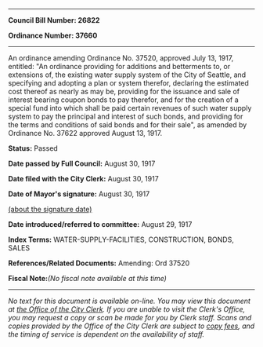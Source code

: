 

********

**Council Bill Number: 26822**
   
**Ordinance Number: 37660**
********

 An ordinance amending Ordinance No. 37520, approved July 13, 1917, entitled: "An ordinance providing for additions and betterments to, or extensions of, the existing water supply system of the City of Seattle, and specifying and adopting a plan or system therefor, declaring the estimated cost thereof as nearly as may be, providing for the issuance and sale of interest bearing coupon bonds to pay therefor, and for the creation of a special fund into which shall be paid certain revenues of such water supply system to pay the principal and interest of such bonds, and providing for the terms and conditions of said bonds and for their sale", as amended by Ordinance No. 37622 approved August 13, 1917.

**Status:** Passed
   
**Date passed by Full Council:** August 30, 1917
   
**Date filed with the City Clerk:** August 30, 1917
   
**Date of Mayor's signature:** August 30, 1917
   
[(about the signature date)](/~public/approvaldate.htm)
   
   
   
**Date introduced/referred to committee:** August 29, 1917
   
   
**Index Terms:** WATER-SUPPLY-FACILITIES, CONSTRUCTION, BONDS, SALES

**References/Related Documents:** Amending: Ord 37520

**Fiscal Note:**_(No fiscal note available at this time)_
********

_No text for this document is available on-line. You may view this document at [the Office of the City Clerk](http://www.seattle.gov/leg/clerk/contactUs.htm). If you are unable to visit the Clerk's Office, you may request a copy or scan be made for you by Clerk staff. Scans and copies provided by the Office of the City Clerk are subject to [copy fees](http://clerk.seattle.gov/~public/clerkfees.htm), and the timing of service is dependent on the availability of staff._

